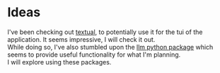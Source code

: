 # Ideas  
  
I've been checking out [textual](https://textual.textualize.io), to potentially use it for the tui of the application. It seems impressive, I will check it out.  
While doing so, I've also stumbled upon the [llm python package](https://llm.datasette.io/en/stable/) which seems to provide useful functionality for what I'm planning.  
I will explore using these packages.
